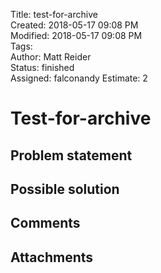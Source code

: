 Title: test-for-archive  
Created: 2018-05-17 09:08 PM  
Modified: 2018-05-17 09:08 PM  
Tags:   
Author: Matt Reider  
Status: finished  
Assigned:  falconandy 
Estimate: 2  

# Test-for-archive

## Problem statement

## Possible solution

## Comments

## Attachments
